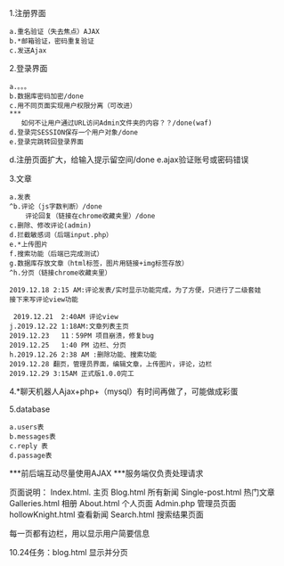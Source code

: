 
1.注册界面

    a.重名验证（失去焦点）AJAX
    b.*邮箱验证，密码重复验证
    c.发送Ajax
    
2.登录界面

    a.。。。
    b.数据库密码加密/done
    c.用不同页面实现用户权限分离（可改进）
    ***
       如何不让用户通过URL访问Admin文件夹的内容？？/done(waf)
    d.登录完SESSION保存一个用户对象/done
    e.登录完跳转回登录界面
d.注册页面扩大，给输入提示留空间/done
e.ajax验证账号或密码错误


3.文章

    a.发表
    ^b.评论（js字数判断）/done
        评论回复（链接在chrome收藏夹里）/done
    c.删除、修改评论(admin)
    d.拦截敏感词（后端input.php）
    e.*上传图片
    f.搜索功能（后端已完成测试）
    g.数据库存放文章（html标签，图片用链接+img标签存放）
    ^h.分页（链接chrome收藏夹里）
    
    2019.12.18 2:15 AM:评论发表/实时显示功能完成，为了方便，只进行了二级套娃
    接下来写评论view功能
    
     2019.12.21  2:40AM 评论view
    j.2019.12.22 1:18AM:文章列表主页
    2019.12.23   11：59PM 项目崩溃，修复bug
    2019.12.25   1:40 PM 边栏、分页
    h.2019.12.26 2:38 AM :删除功能、搜索功能
    2019.12.28 翻页，管理员界面，编辑文章，上传图片，评论，边栏
    2019.12.29 3:15AM 正式版1.0.0完工
4.*聊天机器人Ajax+php+（mysql）有时间再做了，可能做成彩蛋


5.database

    a.users表
    b.messages表
    c.reply 表
    d.passage表
    
 ***前后端互动尽量使用AJAX
 ***服务端仅负责处理请求

页面说明：
  Index.html. 主页
  Blog.html			所有新闻
  Single-post.html	热门文章
  Galleries.html		相册
  About.html		个人页面
  Admin.php		管理员页面
  hollowKnight.html 查看新闻
  Search.html 搜索结果页面
  
  每一页都有边栏，用以显示用户简要信息
  
  10.24任务：blog.html 显示并分页